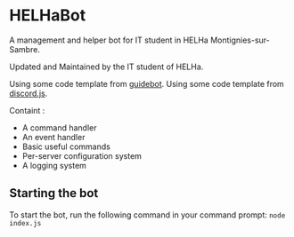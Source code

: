 # HELHaBot

A management and helper bot for IT student in HELHa Montignies-sur-Sambre.

Updated and Maintained by the IT student of HELHa.

Using some code template from [guidebot](https://github.com/AnIdiotsGuide/guidebot).
Using some code template from [discord.js](https://discordjs.guide/#before-you-begin).

Containt :

- A command handler
- An event handler
- Basic useful commands
- Per-server configuration system
- A logging system

## Starting the bot

To start the bot, run the following command in your command prompt:
`node index.js`
